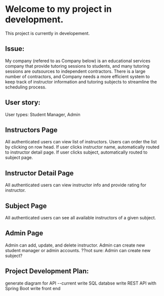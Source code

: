 # Welcome to my project in development.

This project is currently in developement. 

## Issue:
My company (refered to as Company below) is an educational services company that provide tutoring sessions to students, and many tutoring sessions are outsources to independent contractors. There is a large number of contractors, and Company needs a more efficient system to keep track of instructor information and tutoring subjects to streamline the scheduling process. 

## User story:
User types: Student Manager, Admin

## Instructors Page
All authenticated users can view list of instructors. Users can order the list by clicking on row head.
If user clicks instructor name, automatically routed to instructor detail page.
If user clicks subject, automatically routed to subject page. 

## Instructor Detail Page
All authenticated users can view instructor info and provide rating for instructor. 

## Subject Page
All authenticated users can see all available instructors of a given subject. 

## Admin Page
Admin can add, update, and delete instructor. 
Admin can create new student manager or admin accounts. 
??not sure: Admin can create new subject? 

## Project Development Plan:
generate diagram for API --current
write SQL databse
write REST API with Spring Boot
write front end

